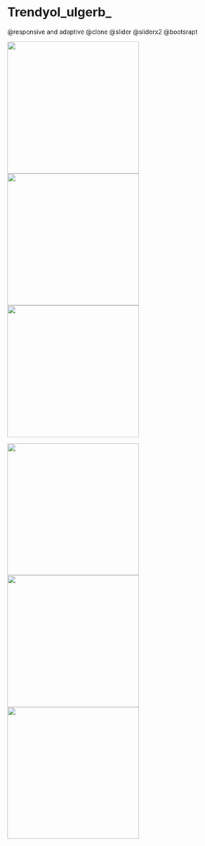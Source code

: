 # Trendyol_ulgerb_
@responsive and adaptive @clone @slider @sliderx2 @bootsrapt



<img src='https://user-images.githubusercontent.com/98836519/172970481-ceea133e-671f-4149-bc70-6ee1537070bc.jpg' width='300'>\
<img src='https://user-images.githubusercontent.com/98836519/172970488-3cf52c52-90ab-4d57-96d6-484bae1dc44a.jpg' width='300'>\
<img src='https://user-images.githubusercontent.com/98836519/172970493-200402b2-9a25-4217-b70c-ef0f7cf667f9.jpg' width='300'>

<img src='https://user-images.githubusercontent.com/98836519/172970505-0f74be24-198e-49da-ab56-9b3befd7889e.jpg' width='300'>
<img src='https://user-images.githubusercontent.com/98836519/172970510-a080dd68-f549-451e-8ec1-6d4f0dad4e63.jpg' width='300'>
<img src='https://user-images.githubusercontent.com/98836519/172970516-af6280ca-2ee5-4894-a1da-2e049df68bb5.jpg' width='300'>

